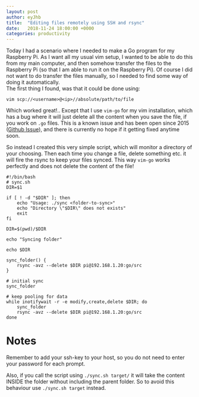 ```yaml
---
layout: post
author: eyJhb
title:  "Editing files remotely using SSH and rsync"
date:   2018-11-24 18:00:00 +0000
categories: productivity
---
```

Today I had a scenario where I needed to make a Go program for my Raspberry Pi.
As I want all my usual vim setup, I wanted to be able to do this from my main computer, and then somehow transfer the files to the Raspberry Pi (so that I am able to run it on the Raspberry Pi).
Of course I did not want to do transfer the files manually, so I needed to find some way of doing it automatically.  
The first thing I found, was that it could be done using:

```
vim scp://<username>@<ip>//absolute/path/to/file
```

Which worked great!..
Except that I use `vim-go` for my vim installation, which has a bug where it will just delete all the content when you save the file, if you work on `.go` files.
This is a known issue and has been open since 2015 ([Github Issue][vim-go-issue]), and there is currently no hope if it getting fixed anytime soon.

So instead I created this very simple script, which will monitor a directory of your choosing.
Then each time you change a file, delete something etc. it will fire the rsync to keep your files synced.
This way `vim-go` works perfectly and does not delete the content of the file!

```
#!/bin/bash
# sync.sh
DIR=$1

if [ ! -d "$DIR" ]; then
    echo "Usage: ./sync <folder-to-sync>"
    echo "Directory \"$DIR\" does not exists"
    exit
fi

DIR=$(pwd)/$DIR

echo "Syncing folder"

echo $DIR

sync_folder() {
    rsync -avz --delete $DIR pi@192.168.1.20:go/src
}

# initial sync
sync_folder

# keep pooling for data
while inotifywait -r -e modify,create,delete $DIR; do
    sync_folder
    rsync -avz --delete $DIR pi@192.168.1.20:go/src
done
```

# Notes
Remember to add your ssh-key to your host, so you do not need to enter your password for each prompt.

Also, if you call the script using `./sync.sh target/` it will take the content INSIDE the folder without including the parent folder.
So to avoid this behaviour use `./sync.sh target` instead.

[vim-go-issue]: https://github.com/fatih/vim-go/issues/632
